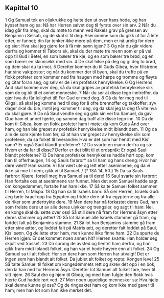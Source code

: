 ## Kapittel 10

1 Og Samuel tok en oljekrukke og helte den ut over hans hode, og han kysset ham og sa: Nå har Herren salvet deg til fyrste over sin arv.
2 Når du idag går fra meg, skal du møte to menn ved Rakels grav på grensen av Benjamin i Selsah, og de skal si til deg: Aseninnene som du gikk ut for å lete etter, er funnet; din far tenker ikke mere på dem, men er nå urolig for dere og sier: Hva skal jeg gjøre for å få min sønn igjen?
3 Og når du går videre derfra og kommer til Tabors ek, skal du der møte tre menn som er på vei opp til Gud i Betel, en som bærer tre kje, og en som bærer tre brød, og en som bærer en skinnsekk med vin.
4 De skal hilse på deg og gi deg to brød, og dem skal du ta imot.
5 Deretter kommer du til Guds Gibea, hvor filistrene har sine vaktposter; og når du kommer der til byen, skal du treffe på en flokk profeter som kommer ned fra haugen med harpe og tromme og fløyte og citar foran seg, og selv er de i en profetisk henrykkelse.
6 Og Herrens Ånd skal komme over deg, så du skal gripes av profetisk henrykkelse slik som de og bli til et annet menneske.
7 Når du ser at disse tegn inntreffer, da gjør hva du får leilighet til! For Gud er med deg.
8 Gå du før meg ned til Gilgal, så skal jeg komme ned til deg for å ofre brennoffer og takkoffer; syv dager skal du bie, inntil jeg kommer til deg, og da skal jeg la deg få vite hva du skal gjøre.
9 Da nå Saul vendte seg og gikk sin vei fra Samuel, da gav Gud ham et annet hjerte, og samme dag traff alle disse tegn inn.
10 Da de kom til Gibea, kom en flokk profeter ham i møte; da kom Guds Ånd over ham, og han ble grepet av profetisk henrykkelse midt iblandt dem.
11 Og da alle de som kjente ham før, så at han var grepet av henrykkelse slik som profetene, da sa folket til hverandre: Hva er det som har hendt med Kis' sønn? Er også Saul blandt profetene?
12 Da svarte en mann derfra og sa: Hvem er da far til disse? Derfor er det blitt til et ordspråk: Er også Saul blandt profetene?
13 Da hans profetiske henrykkelse hadde hørt opp, kom han til offerhaugen,
14 og Sauls farbror* sa til ham og hans dreng: Hvor har dere vært? Han svarte: Vi har vært ute og lett etter aseninnene, og da vi ikke så noe til dem, gikk vi til Samuel. / {* 1SA 14, 50.}
15 Da sa Sauls farbror: Kjære, fortell meg hva Samuel sa til dere!
16 Saul svarte sin farbror: Han fortalte oss at aseninnene var funnet. Men det som Samuel hadde sagt om kongedømmet, fortalte han ham ikke.
17 Så kalte Samuel folket sammen til Herren, til Mispa.
18 Og han sa til Israels barn: Så sier Herren, Israels Gud: Jeg førte Israel opp fra Egypten og fridde dere ut fra egypterne og fra alle de riker som undertrykte dere.
19 Men dere har nå forkastet deres Gud, han som frelste dere ut av alle deres ulykker og trengsler, og sagt til ham: Nei, en konge skal du sette over oss! Så still dere nå fram for Herrens åsyn etter deres stammer og ætter!
20 Så lot Samuel alle Israels stammer gå fram, og loddet falt på Benjamins stamme.
21 Så lot han Benjamins stamme gå fram etter sine ætter, og loddet falt på Matris ætt, og deretter falt loddet på Saul, Kis' sønn. Og de lette etter ham, men kunne ikke finne ham.
22 Da spurte de Herren igjen: Er det kommet noen annen hit? Herren svarte: Han holder seg skjult ved trosset.
23 Da sprang de avsted og hentet ham derfra, og han gikk fram midt iblandt folket, og han var et hode høyere enn alt folket.
24 Og Samuel sa til alt folket: Her ser dere ham som Herren har utvalgt! Det er ingen som han blandt alt folket. Da jublet alt folket og ropte: Kongen leve!
25 Så talte Samuel til folket om kongedømmets rett og skrev det opp i en bok; den la han ned for Herrens åsyn. Deretter lot Samuel alt folket fare, hver til sitt hjem.
26 Saul dro og hjem til Gibea, og med ham fulgte den flokk hvis hjerte Gud hadde rørt ved.
27 Men noen ugudelige mennesker sa: Hva hjelp skal denne kunne gi oss? Og de ringeaktet ham og kom ikke med gaver til ham; men han lot som han ikke merket det.
